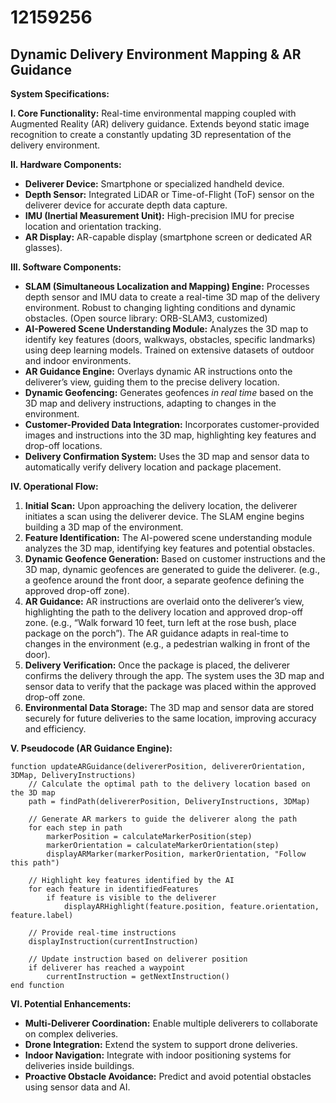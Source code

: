 # 12159256

## Dynamic Delivery Environment Mapping & AR Guidance

**System Specifications:**

**I. Core Functionality:** Real-time environmental mapping coupled with Augmented Reality (AR) delivery guidance. Extends beyond static image recognition to create a constantly updating 3D representation of the delivery environment.

**II. Hardware Components:**

*   **Deliverer Device:** Smartphone or specialized handheld device.
*   **Depth Sensor:** Integrated LiDAR or Time-of-Flight (ToF) sensor on the deliverer device for accurate depth data capture.
*   **IMU (Inertial Measurement Unit):** High-precision IMU for precise location and orientation tracking.
*   **AR Display:** AR-capable display (smartphone screen or dedicated AR glasses).

**III. Software Components:**

*   **SLAM (Simultaneous Localization and Mapping) Engine:** Processes depth sensor and IMU data to create a real-time 3D map of the delivery environment.  Robust to changing lighting conditions and dynamic obstacles.  (Open source library: ORB-SLAM3, customized)
*   **AI-Powered Scene Understanding Module:** Analyzes the 3D map to identify key features (doors, walkways, obstacles, specific landmarks) using deep learning models. Trained on extensive datasets of outdoor and indoor environments.
*   **AR Guidance Engine:**  Overlays dynamic AR instructions onto the deliverer’s view, guiding them to the precise delivery location.
*   **Dynamic Geofencing:** Generates geofences *in real time* based on the 3D map and delivery instructions, adapting to changes in the environment.
*   **Customer-Provided Data Integration:** Incorporates customer-provided images and instructions into the 3D map, highlighting key features and drop-off locations.
*   **Delivery Confirmation System:** Uses the 3D map and sensor data to automatically verify delivery location and package placement.

**IV. Operational Flow:**

1.  **Initial Scan:** Upon approaching the delivery location, the deliverer initiates a scan using the deliverer device.  The SLAM engine begins building a 3D map of the environment.
2.  **Feature Identification:** The AI-powered scene understanding module analyzes the 3D map, identifying key features and potential obstacles.
3.  **Dynamic Geofence Generation:** Based on customer instructions and the 3D map, dynamic geofences are generated to guide the deliverer. (e.g., a geofence around the front door, a separate geofence defining the approved drop-off zone).
4.  **AR Guidance:** AR instructions are overlaid onto the deliverer’s view, highlighting the path to the delivery location and approved drop-off zone. (e.g., “Walk forward 10 feet, turn left at the rose bush, place package on the porch”).  The AR guidance adapts in real-time to changes in the environment (e.g., a pedestrian walking in front of the door).
5.  **Delivery Verification:** Once the package is placed, the deliverer confirms the delivery through the app. The system uses the 3D map and sensor data to verify that the package was placed within the approved drop-off zone.
6.  **Environmental Data Storage:** The 3D map and sensor data are stored securely for future deliveries to the same location, improving accuracy and efficiency.

**V. Pseudocode (AR Guidance Engine):**

```pseudocode
function updateARGuidance(delivererPosition, delivererOrientation, 3DMap, DeliveryInstructions)
    // Calculate the optimal path to the delivery location based on the 3D map
    path = findPath(delivererPosition, DeliveryInstructions, 3DMap)

    // Generate AR markers to guide the deliverer along the path
    for each step in path
        markerPosition = calculateMarkerPosition(step)
        markerOrientation = calculateMarkerOrientation(step)
        displayARMarker(markerPosition, markerOrientation, "Follow this path")

    // Highlight key features identified by the AI
    for each feature in identifiedFeatures
        if feature is visible to the deliverer
            displayARHighlight(feature.position, feature.orientation, feature.label)

    // Provide real-time instructions
    displayInstruction(currentInstruction)

    // Update instruction based on deliverer position
    if deliverer has reached a waypoint
        currentInstruction = getNextInstruction()
end function
```

**VI.  Potential Enhancements:**

*   **Multi-Deliverer Coordination:** Enable multiple deliverers to collaborate on complex deliveries.
*   **Drone Integration:**  Extend the system to support drone deliveries.
*   **Indoor Navigation:**  Integrate with indoor positioning systems for deliveries inside buildings.
*   **Proactive Obstacle Avoidance:**  Predict and avoid potential obstacles using sensor data and AI.